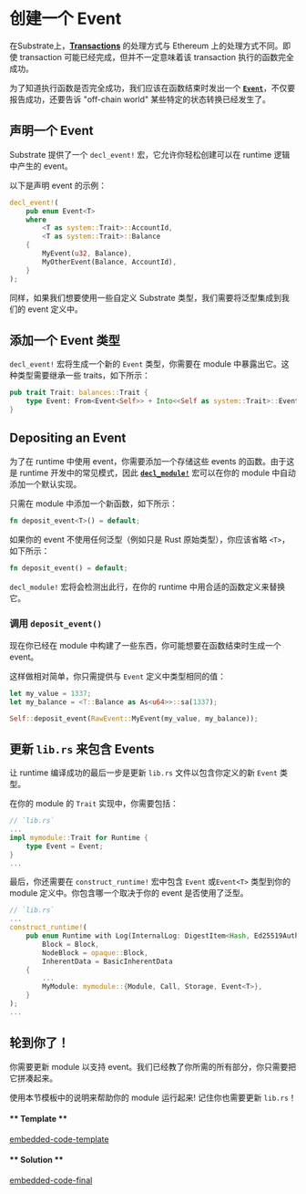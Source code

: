 # 创建一个 Event

在Substrate上，[**Transactions**](https://substrate.dev/docs/en/overview/glossary#transaction) 的处理方式与 Ethereum 上的处理方式不同。即使 transaction 可能已经完成，但并不一定意味着该 transaction 执行的函数完全成功。

为了知道执行函数是否完全成功，我们应该在函数结束时发出一个 [**`Event`**](https://substrate.dev/docs/en/overview/glossary#events)，不仅要报告成功，还要告诉 "off-chain world" 某些特定的状态转换已经发生了。

## 声明一个 Event

Substrate 提供了一个 `decl_event!` 宏，它允许你轻松创建可以在 runtime 逻辑中产生的 event。

以下是声明 event 的示例：

```rust
decl_event!(
    pub enum Event<T>
    where
        <T as system::Trait>::AccountId,
        <T as system::Trait>::Balance
    {
        MyEvent(u32, Balance),
        MyOtherEvent(Balance, AccountId),
    }
);
```

同样，如果我们想要使用一些自定义 Substrate 类型，我们需要将泛型集成到我们的 event 定义中。

## 添加一个 Event 类型

`decl_event!` 宏将生成一个新的 `Event` 类型，你需要在 module 中暴露出它。这种类型需要继承一些 traits，如下所示：

```rust
pub trait Trait: balances::Trait {
    type Event: From<Event<Self>> + Into<<Self as system::Trait>::Event>;
}
```

## Depositing an Event

为了在 runtime 中使用 event，你需要添加一个存储这些 events 的函数。由于这是 runtime 开发中的常见模式，因此 [**`decl_module!`**](https://github.com/paritytech/wiki/pull/272) 宏可以在你的 module 中自动添加一个默认实现。

只需在 module 中添加一个新函数，如下所示：

```rust
fn deposit_event<T>() = default;
```

如果你的 event 不使用任何泛型（例如只是 Rust 原始类型），你应该省略 `<T>`，如下所示：

```rust
fn deposit_event() = default;
```

`decl_module!` 宏将会检测出此行，在你的 runtime 中用合适的函数定义来替换它。

### 调用 `deposit_event()`

现在你已经在 module 中构建了一些东西，你可能想要在函数结束时生成一个 event。

这样做相对简单，你只需提供与 `Event` 定义中类型相同的值：

```rust
let my_value = 1337;
let my_balance = <T::Balance as As<u64>>::sa(1337);

Self::deposit_event(RawEvent::MyEvent(my_value, my_balance));
```

## 更新 `lib.rs` 来包含 Events

让 runtime 编译成功的最后一步是更新 `lib.rs` 文件以包含你定义的新 `Event` 类型。

在你的 module 的 `Trait` 实现中，你需要包括：

```rust
// `lib.rs`
...
impl mymodule::Trait for Runtime {
    type Event = Event;
}
...
```

最后，你还需要在 `construct_runtime!` 宏中包含 `Event` 或`Event<T>` 类型到你的 module 定义中。你包含哪一个取决于你的 event 是否使用了泛型。

```rust
// `lib.rs`
...
construct_runtime!(
    pub enum Runtime with Log(InternalLog: DigestItem<Hash, Ed25519AuthorityId>) where
        Block = Block,
        NodeBlock = opaque::Block,
        InherentData = BasicInherentData
    {
        ...
        MyModule: mymodule::{Module, Call, Storage, Event<T>},
    }
);
...
```

## 轮到你了！

你需要更新 module 以支持 event。我们已经教了你所需的所有部分，你只需要把它拼凑起来。

使用本节模板中的说明来帮助你的 module 运行起来! 记住你也需要更新 `lib.rs`！

<!-- tabs:start -->

#### ** Template **

[embedded-code-template](../../2/assets/2.2-template.rs ':include :type=code embed-template')

#### ** Solution **

[embedded-code-final](../../2/assets/2.2-finished-code.rs ':include :type=code embed-final')

<!-- tabs:end -->

